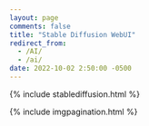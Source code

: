 ```yaml
---
layout: page
comments: false
title: "Stable Diffusion WebUI"
redirect_from:
  - /AI/
  - /ai/
date: 2022-10-02 2:50:00 -0500
---
```


{% include stablediffusion.html %}

{% include imgpagination.html %}


